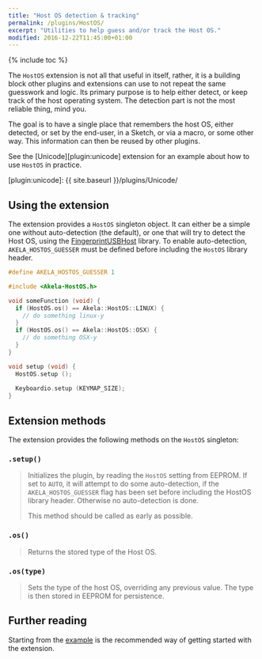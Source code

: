 ```yaml
---
title: "Host OS detection & tracking"
permalink: /plugins/HostOS/
excerpt: "Utilities to help guess and/or track the Host OS."
modified: 2016-12-22T11:45:00+01:00
---
```


{% include toc %}

The `HostOS` extension is not all that useful in itself, rather, it is a
building block other plugins and extensions can use to not repeat the same
guesswork and logic. Its primary purpose is to help either detect, or keep track
of the host operating system. The detection part is not the most reliable thing,
mind you.

The goal is to have a single place that remembers the host OS, either detected,
or set by the end-user, in a Sketch, or via a macro, or some other way. This
information can then be reused by other plugins.

See the [Unicode][plugin:unicode] extension for an example about how to use
`HostOS` in practice.

 [plugin:unicode]: {{ site.baseurl }}/plugins/Unicode/

## Using the extension

The extension provides a `HostOS` singleton object. It can either be a simple
one without auto-detection (the default), or one that will try to detect the
Host OS, using the [FingerprintUSBHost][fprdetect] library. To enable
auto-detection, `AKELA_HOSTOS_GUESSER` must be defined before including the
`HostOS` library header.

 [fprdetect]: https://github.com/keyboardio/FingerprintUSBHost

```c++
#define AKELA_HOSTOS_GUESSER 1

#include <Akela-HostOS.h>

void someFunction (void) {
  if (HostOS.os() == Akela::HostOS::LINUX) {
    // do something linux-y
  }
  if (HostOS.os() == Akela::HostOS::OSX) {
    // do something OSX-y
  }
}

void setup (void) {
  HostOS.setup ();
  
  Keyboardio.setup (KEYMAP_SIZE);
}
```

## Extension methods

The extension provides the following methods on the `HostOS` singleton:

### `.setup()`

> Initializes the plugin, by reading the `HostOS` setting from EEPROM. If set to
> `AUTO`, it will attempt to do some auto-detection, if the
> `AKELA_HOSTOS_GUESSER` flag has been set before including the HostOS library
> header. Otherwise no auto-detection is done.
>
> This method should be called as early as possible.

### `.os()`

> Returns the stored type of the Host OS.

### `.os(type)`

> Sets the type of the host OS, overriding any previous value. The type is then
> stored in EEPROM for persistence.

## Further reading

Starting from the [example][plugin:example] is the recommended way of getting
started with the extension.

 [plugin:example]: https://github.com/algernon/Akela/blob/master/lib/Akela-HostOS/examples/HostOS/HostOS.ino
